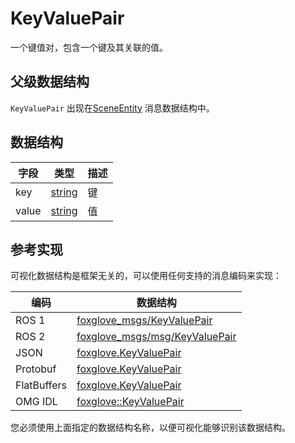# KeyValuePair

一个键值对，包含一个键及其关联的值。

## 父级数据结构

`KeyValuePair` 出现在[SceneEntity](/) 消息数据结构中。

## 数据结构

| 字段  | 类型                                                                 | 描述 |
| ----- | -------------------------------------------------------------------- | ---- |
| key   | [string](/)  | 键   |
| value | [string](/)  | 值   |

## 参考实现

可视化数据结构是框架无关的，可以使用任何支持的消息编码来实现：

| 编码        | 数据结构                                                                                                                |
| ----------- | ------------------------------------------------------------------------------------------------------------------- |
| ROS 1       | [foxglove\_msgs/KeyValuePair](https://github.com/foxglove/foxglove-sdk/blob/main/schemas/ros1/KeyValuePair.msg)     |
| ROS 2       | [foxglove\_msgs/msg/KeyValuePair](https://github.com/foxglove/foxglove-sdk/blob/main/schemas/ros2/KeyValuePair.msg) |
| JSON        | [foxglove.KeyValuePair](https://github.com/foxglove/foxglove-sdk/blob/main/schemas/jsonschema/KeyValuePair.json)    |
| Protobuf    | [foxglove.KeyValuePair](https://github.com/foxglove/foxglove-sdk/blob/main/schemas/proto/foxglove/KeyValuePair.proto) |
| FlatBuffers | [foxglove.KeyValuePair](https://github.com/foxglove/foxglove-sdk/blob/main/schemas/flatbuffer/KeyValuePair.fbs)     |
| OMG IDL     | [foxglove::KeyValuePair](https://github.com/foxglove/foxglove-sdk/blob/main/schemas/omgidl/foxglove/KeyValuePair.idl) |

您必须使用上面指定的数据结构名称，以便可视化能够识别该数据结构。
